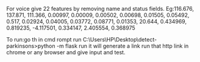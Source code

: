 For voice give 22 features by removing name and status fields.
Eg:116.676, 137.871, 111.366, 0.00997, 0.00009, 0.00502, 0.00698, 0.01505, 0.05492, 0.517, 0.02924, 0.04005, 0.03772, 0.08771, 0.01353, 20.644, 0.434969, 0.819235, -4.117501, 0.334147, 2.405554, 0.368975

To run:go th in cmd rompt run
C:\Users\HP\Desktop\detect-parkinsons>python -m flask run
it will generate a link 
run that http link in chrome or any browser and give input and test.
